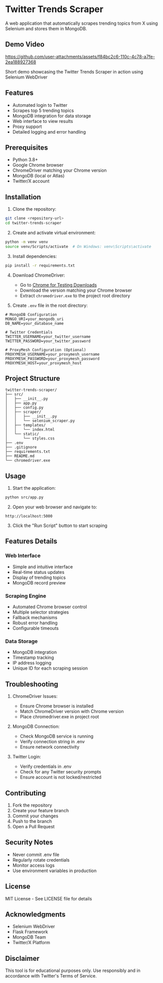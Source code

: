 # Twitter Trends Scraper

A web application that automatically scrapes trending topics from X using Selenium and stores them in MongoDB.

## Demo Video



https://github.com/user-attachments/assets/f84bc2c6-110c-4c78-a7fe-2ea188927368



Short demo showcasing the Twitter Trends Scraper in action using Selenium WebDriver

## Features

- Automated login to Twitter
- Scrapes top 5 trending topics
- MongoDB integration for data storage
- Web interface to view results
- Proxy support
- Detailed logging and error handling

## Prerequisites

- Python 3.8+
- Google Chrome browser
- ChromeDriver matching your Chrome version
- MongoDB (local or Atlas)
- Twitter/X account

## Installation

1. Clone the repository:
```bash
git clone <repository-url>
cd twitter-trends-scraper
```

2. Create and activate virtual environment:
```bash
python -m venv venv
source venv/Scripts/activate  # On Windows: venv\Scripts\activate
```

3. Install dependencies:
```bash
pip install -r requirements.txt
```

4. Download ChromeDriver:
   - Go to [Chrome for Testing Downloads](https://googlechromelabs.github.io/chrome-for-testing/)
   - Download the version matching your Chrome browser
   - Extract `chromedriver.exe` to the project root directory

5. Create `.env` file in the root directory:
```env
# MongoDB Configuration
MONGO_URI=your_mongodb_uri
DB_NAME=your_database_name

# Twitter Credentials
TWITTER_USERNAME=your_twitter_username
TWITTER_PASSWORD=your_twitter_password

# ProxyMesh Configuration (Optional)
PROXYMESH_USERNAME=your_proxymesh_username
PROXYMESH_PASSWORD=your_proxymesh_password
PROXYMESH_HOST=your_proxymesh_host
```

## Project Structure

```
twitter-trends-scraper/
├── src/
│   ├── __init__.py
│   ├── app.py
│   ├── config.py
│   ├── scraper/
│   │   ├── __init__.py
│   │   └── selenium_scraper.py
│   ├── templates/
│   │   └── index.html
│   └── static/
│       └── styles.css
├── .env
├── .gitignore
├── requirements.txt
├── README.md
└── chromedriver.exe
```

## Usage

1. Start the application:
```bash
python src/app.py
```

2. Open your web browser and navigate to:
```
http://localhost:5000
```

3. Click the "Run Script" button to start scraping

## Features Details

### Web Interface
- Simple and intuitive interface
- Real-time status updates
- Display of trending topics
- MongoDB record preview

### Scraping Engine
- Automated Chrome browser control
- Multiple selector strategies
- Fallback mechanisms
- Robust error handling
- Configurable timeouts

### Data Storage
- MongoDB integration
- Timestamp tracking
- IP address logging
- Unique ID for each scraping session

## Troubleshooting

1. ChromeDriver Issues:
   - Ensure Chrome browser is installed
   - Match ChromeDriver version with Chrome version
   - Place chromedriver.exe in project root

2. MongoDB Connection:
   - Check MongoDB service is running
   - Verify connection string in .env
   - Ensure network connectivity

3. Twitter Login:
   - Verify credentials in .env
   - Check for any Twitter security prompts
   - Ensure account is not locked/restricted

## Contributing

1. Fork the repository
2. Create your feature branch
3. Commit your changes
4. Push to the branch
5. Open a Pull Request

## Security Notes

- Never commit .env file
- Regularly rotate credentials
- Monitor access logs
- Use environment variables in production

## License

MIT License - See LICENSE file for details

## Acknowledgments

- Selenium WebDriver
- Flask Framework
- MongoDB Team
- Twitter/X Platform

## Disclaimer

This tool is for educational purposes only. Use responsibly and in accordance with Twitter's Terms of Service.
